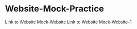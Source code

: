 # Website-Mock-Practice

Link to Website [Mock-Website](Mock-Website.html)
Link to Website [Mock-Website-1](Mock-Website-1.html)
